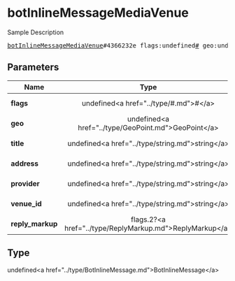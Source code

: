 # botInlineMessageMediaVenue

Sample Description

<pre>
<a href="../constructor/botInlineMessageMediaVenue.md">botInlineMessageMediaVenue</a>#4366232e flags:undefined<a href="../type/#.md">#</a> geo:undefined<a href="../type/GeoPoint.md">GeoPoint</a> title:undefined<a href="../type/string.md">string</a> address:undefined<a href="../type/string.md">string</a> provider:undefined<a href="../type/string.md">string</a> venue_id:undefined<a href="../type/string.md">string</a> reply_markup:flags.2?<a href="../type/ReplyMarkup.md">ReplyMarkup</a> = undefined<a href="../type/BotInlineMessage.md">BotInlineMessage</a>;
</pre>

## Parameters

| Name | Type | Description |
|------|:----:|-------------|
| **flags** | undefined&lt;a href=&#34;../type/#.md&#34;&gt;#&lt;/a&gt; | Param description |
| **geo** | undefined&lt;a href=&#34;../type/GeoPoint.md&#34;&gt;GeoPoint&lt;/a&gt; | Param description |
| **title** | undefined&lt;a href=&#34;../type/string.md&#34;&gt;string&lt;/a&gt; | Param description |
| **address** | undefined&lt;a href=&#34;../type/string.md&#34;&gt;string&lt;/a&gt; | Param description |
| **provider** | undefined&lt;a href=&#34;../type/string.md&#34;&gt;string&lt;/a&gt; | Param description |
| **venue_id** | undefined&lt;a href=&#34;../type/string.md&#34;&gt;string&lt;/a&gt; | Param description |
| **reply_markup** | flags.2?&lt;a href=&#34;../type/ReplyMarkup.md&#34;&gt;ReplyMarkup&lt;/a&gt; | Param description |

## Type

undefined&lt;a href=&#34;../type/BotInlineMessage.md&#34;&gt;BotInlineMessage&lt;/a&gt;
